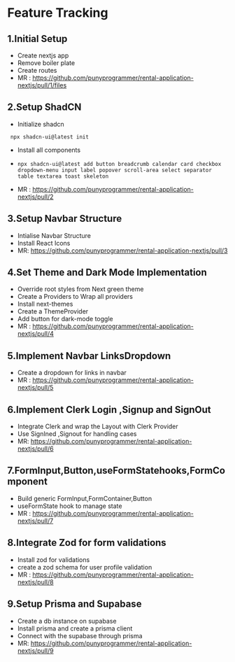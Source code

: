 # Feature Tracking
## 1.Initial Setup 
   - Create nextjs app
   - Remove boiler plate
   - Create routes
   - MR : https://github.com/punyprogrammer/rental-application-nextjs/pull/1/files
## 2.Setup ShadCN
   - Initialize shadcn 
   ```
    npx shadcn-ui@latest init
   ```
   - Install all components
   - ```
     npx shadcn-ui@latest add button breadcrumb calendar card checkbox dropdown-menu input label popover scroll-area select separator table textarea toast skeleton
     ```
   - MR : https://github.com/punyprogrammer/rental-application-nextjs/pull/2
## 3.Setup Navbar Structure
   - Intialise Navbar Structure
   - Install React Icons
   - MR: https://github.com/punyprogrammer/rental-application-nextjs/pull/3
## 4.Set Theme and Dark Mode Implementation
   - Override root styles from Next green theme
   - Create a Providers to Wrap all providers
   - Install next-themes
   - Create a ThemeProvider
   - Add button for dark-mode toggle
   - MR : https://github.com/punyprogrammer/rental-application-nextjs/pull/4
## 5.Implement Navbar LinksDropdown 
   - Create a dropdown for links in navbar
   - MR : https://github.com/punyprogrammer/rental-application-nextjs/pull/5

## 6.Implement Clerk Login ,Signup and SignOut
   - Integrate Clerk and wrap the Layout with Clerk Provider
   - Use SignIned ,Signout for handling cases
   - MR: https://github.com/punyprogrammer/rental-application-nextjs/pull/6

## 7.FormInput,Button,useFormStatehooks,FormComponent 
   - Build generic FormInput,FormContainer,Button
   - useFormState hook to manage state
   - MR : https://github.com/punyprogrammer/rental-application-nextjs/pull/7

## 8.Integrate Zod for form validations
   - Install zod for validations
   - create a zod schema for user profile validation
   - MR : https://github.com/punyprogrammer/rental-application-nextjs/pull/8

## 9.Setup Prisma and Supabase
   - Create a db instance on supabase
   - Install prisma and create a prisma client
   - Connect with the supabase through prisma
   - MR: https://github.com/punyprogrammer/rental-application-nextjs/pull/9
